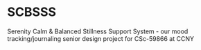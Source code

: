 # SCBSSS
Serenity Calm &amp; Balanced Stillness Support System - our mood tracking/journaling senior design project for CSc-59866 at CCNY

